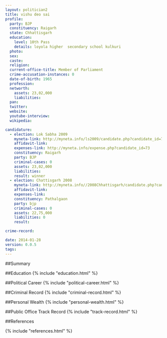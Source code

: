 ```yaml
---
layout: politician2
title: vishu deo sai
profile: 
  party: BJP
  constituency: Raigarh
  state: Chhattisgarh
  education: 
    level: 10th Pass
    details: loyola higher  secondary school kulkuri
  photo: 
  sex: 
  caste: 
  religion: 
  current-office-title: Member of Parliament
  crime-accusation-instances: 0
  date-of-birth: 1965
  profession: 
  networth: 
    assets: 23,02,000
    liabilities: 
  pan: 
  twitter: 
  website: 
  youtube-interview: 
  wikipedia: 

candidature: 
  - election: Lok Sabha 2009
    myneta-link: http://myneta.info/ls2009/candidate.php?candidate_id=73
    affidavit-link: 
    expenses-link: http://myneta.info/expense.php?candidate_id=73
    constituency: Raigarh 
    party: BJP
    criminal-cases: 0
    assets: 23,02,000
    liabilities: 
    result: winner 
  - election: Chattisgarh 2008
    myneta-link: http://myneta.info//2008Chhattisgarh/candidate.php?candidate_id=162
    affidavit-link: 
    expenses-link: 
    constituency: Pathalgaon 
    party: bjp
    criminal-cases: 0
    assets: 22,75,000
    liabilities: 0
    result:  

crime-record: 

date: 2014-01-28
version: 0.0.5
tags: 
---
```

##Summary


##Education
{% include "education.html" %}


##Political Career
{% include "political-career.html" %}


##Criminal Record
{% include "criminal-record.html" %}


##Personal Wealth
{% include "personal-wealth.html" %}


##Public Office Track Record
{% include "track-record.html" %}


##References


{% include "references.html" %}